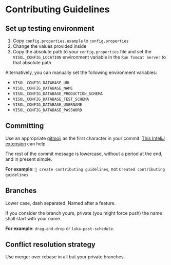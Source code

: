 # Contributing Guidelines

## Set up testing environment

1. Copy `config.properties.example` to `config.properties`
2. Change the values provided inside
3. Copy the absolute path to your `config.properties` file and set the `VISOL_CONFIG_LOCATION` environment variable in the `Run Tomcat Server` to that absolute path

Alternatively, you can manually set the following environment variables:
- `VISOL_CONFIG_DATABASE_URL`
- `VISOL_CONFIG_DATABASE_NAME`
- `VISOL_CONFIG_DATABASE_PRODUCTION_SCHEMA`
- `VISOL_CONFIG_DATABASE_TEST_SCHEMA`
- `VISOL_CONFIG_DATABASE_USERNAME`
- `VISOL_CONFIG_DATABASE_PASSWORD`

## Committing

Use an appropriate [gitmoji](https://gitmoji.dev/) as the first character in your commit. [This InteliJ extension](https://intellij.patou.dev/) can
help.

The rest of the commit message is lowercase, without a period at the end, and in present simple.

**For example**: `📝 create contributing guidelines`, not `Created contributing guidelines`.

## Branches

Lower case, dash separated. Named after a feature.

If you consider the branch yours, private (you might force push) the name shall start with your name.

**For example**: `drag-and-drop` or `luka-post-schedule`.

## Conflict resolution strategy

Use merger over rebase in all but your private branches.


